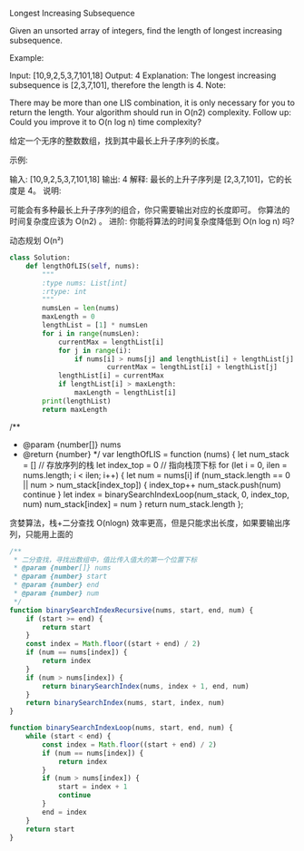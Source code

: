 Longest Increasing Subsequence

Given an unsorted array of integers, find the length of longest increasing subsequence.

Example:

Input: [10,9,2,5,3,7,101,18]
Output: 4 
Explanation: The longest increasing subsequence is [2,3,7,101], therefore the length is 4. 
Note:

There may be more than one LIS combination, it is only necessary for you to return the length.
Your algorithm should run in O(n2) complexity.
Follow up: Could you improve it to O(n log n) time complexity?



给定一个无序的整数数组，找到其中最长上升子序列的长度。

示例:

输入: [10,9,2,5,3,7,101,18]
输出: 4 
解释: 最长的上升子序列是 [2,3,7,101]，它的长度是 4。
说明:

可能会有多种最长上升子序列的组合，你只需要输出对应的长度即可。
你算法的时间复杂度应该为 O(n2) 。
进阶: 你能将算法的时间复杂度降低到 O(n log n) 吗?

动态规划 O(n²)
```PYTHON
class Solution:
    def lengthOfLIS(self, nums):
        """
        :type nums: List[int]
        :rtype: int
        """
        numsLen = len(nums)
        maxLength = 0
        lengthList = [1] * numsLen
        for i in range(numsLen):
            currentMax = lengthList[i]
            for j in range(i):
                if nums[i] > nums[j] and lengthList[i] + lengthList[j] > currentMax:
                        currentMax = lengthList[i] + lengthList[j]
            lengthList[i] = currentMax
            if lengthList[i] > maxLength:
                maxLength = lengthList[i]
        print(lengthList)
        return maxLength
```


/**
 * @param {number[]} nums
 * @return {number}
 */
var lengthOfLIS = function (nums) {
    let num_stack = [] // 存放序列的栈
    let index_top = 0 // 指向栈顶下标
    for (let i = 0, ilen = nums.length; i < ilen; i++) {
        let num = nums[i]
        if (num_stack.length == 0 || num > num_stack[index_top]) {
            index_top++
            num_stack.push(num)
            continue
        }
        let index = binarySearchIndexLoop(num_stack, 0, index_top, num)
        num_stack[index] = num
    }
    return num_stack.length
};

贪婪算法，栈+二分查找 O(nlogn)
效率更高，但是只能求出长度，如果要输出序列，只能用上面的
```JAVASCRIPT
/**
 * 二分查找，寻找出数组中，值比传入值大的第一个位置下标
 * @param {number[]} nums
 * @param {number} start
 * @param {number} end
 * @param {number} num
 */
function binarySearchIndexRecursive(nums, start, end, num) {
    if (start >= end) {
        return start
    }
    const index = Math.floor((start + end) / 2)
    if (num == nums[index]) {
        return index
    }
    if (num > nums[index]) {
        return binarySearchIndex(nums, index + 1, end, num)
    }
    return binarySearchIndex(nums, start, index, num)
}

function binarySearchIndexLoop(nums, start, end, num) {
    while (start < end) {
        const index = Math.floor((start + end) / 2)
        if (num == nums[index]) {
            return index
        }
        if (num > nums[index]) {
            start = index + 1
            continue
        }
        end = index
    }
    return start
}
```